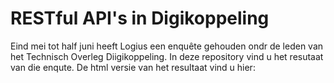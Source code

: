# RESTful API's in Digikoppeling

Eind mei tot half juni heeft Logius een enquête gehouden ondr de leden van het Technisch Overleg Diigikoppeling. In deze repository vind u het resutaat van die enqute. De html versie van het resultaat vind u hier: <todo>   
